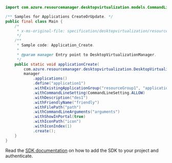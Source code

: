 ```java
import com.azure.resourcemanager.desktopvirtualization.models.CommandLineSetting;

/** Samples for Applications CreateOrUpdate. */
public final class Main {
    /*
     * x-ms-original-file: specification/desktopvirtualization/resource-manager/Microsoft.DesktopVirtualization/preview/2021-09-03-preview/examples/Application_Create.json
     */
    /**
     * Sample code: Application_Create.
     *
     * @param manager Entry point to DesktopVirtualizationManager.
     */
    public static void applicationCreate(
        com.azure.resourcemanager.desktopvirtualization.DesktopVirtualizationManager manager) {
        manager
            .applications()
            .define("application1")
            .withExistingApplicationGroup("resourceGroup1", "applicationGroup1")
            .withCommandLineSetting(CommandLineSetting.ALLOW)
            .withDescription("des1")
            .withFriendlyName("friendly")
            .withFilePath("path")
            .withCommandLineArguments("arguments")
            .withShowInPortal(true)
            .withIconPath("icon")
            .withIconIndex(1)
            .create();
    }
}
```

Read the [SDK documentation](https://github.com/Azure/azure-sdk-for-java/blob/azure-resourcemanager-desktopvirtualization_1.0.0-beta.1/sdk/desktopvirtualization/azure-resourcemanager-desktopvirtualization/README.md) on how to add the SDK to your project and authenticate.
